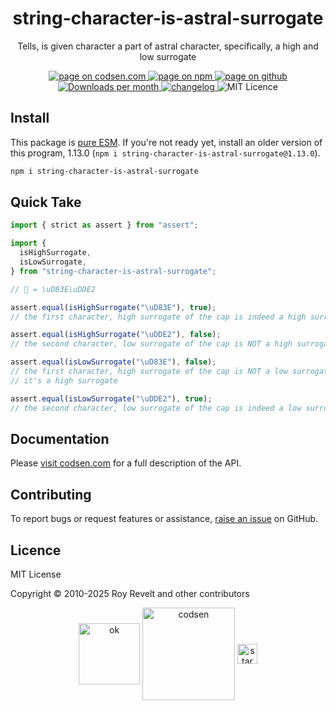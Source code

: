 <h1 align="center">string-character-is-astral-surrogate</h1>

<p align="center">Tells, is given character a part of astral character, specifically, a high and low surrogate</p>

<p align="center">
  <a href="https://codsen.com/os/string-character-is-astral-surrogate" rel="nofollow noreferrer noopener">
    <img src="https://img.shields.io/badge/-codsen-blue?style=flat-square" alt="page on codsen.com">
  </a>
  <a href="https://www.npmjs.com/package/string-character-is-astral-surrogate" rel="nofollow noreferrer noopener">
    <img src="https://img.shields.io/badge/-npm-blue?style=flat-square" alt="page on npm">
  </a>
  <a href="https://github.com/codsen/codsen/tree/main/packages/string-character-is-astral-surrogate" rel="nofollow noreferrer noopener">
    <img src="https://img.shields.io/badge/-github-blue?style=flat-square" alt="page on github">
  </a>
  <a href="https://npmcharts.com/compare/string-character-is-astral-surrogate?interval=30" rel="nofollow noreferrer noopener" target="_blank">
    <img src="https://img.shields.io/npm/dm/string-character-is-astral-surrogate.svg?style=flat-square" alt="Downloads per month">
  </a>
  <a href="https://codsen.com/os/string-character-is-astral-surrogate/changelog" rel="nofollow noreferrer noopener">
    <img src="https://img.shields.io/badge/changelog-here-brightgreen?style=flat-square" alt="changelog">
  </a>
  <img src="https://img.shields.io/badge/licence-MIT-brightgreen.svg?style=flat-square" alt="MIT Licence">
</p>

## Install

This package is [pure ESM](https://gist.github.com/sindresorhus/a39789f98801d908bbc7ff3ecc99d99c). If you're not ready yet, install an older version of this program, 1.13.0 (`npm i string-character-is-astral-surrogate@1.13.0`).

```bash
npm i string-character-is-astral-surrogate
```

## Quick Take

```js
import { strict as assert } from "assert";

import {
  isHighSurrogate,
  isLowSurrogate,
} from "string-character-is-astral-surrogate";

// 🧢 = \uD83E\uDDE2

assert.equal(isHighSurrogate("\uD83E"), true);
// the first character, high surrogate of the cap is indeed a high surrogate

assert.equal(isHighSurrogate("\uDDE2"), false);
// the second character, low surrogate of the cap is NOT a high surrogate

assert.equal(isLowSurrogate("\uD83E"), false);
// the first character, high surrogate of the cap is NOT a low surrogate
// it's a high surrogate

assert.equal(isLowSurrogate("\uDDE2"), true);
// the second character, low surrogate of the cap is indeed a low surrogate
```

## Documentation

Please [visit codsen.com](https://codsen.com/os/string-character-is-astral-surrogate/) for a full description of the API.

## Contributing

To report bugs or request features or assistance, [raise an issue](https://github.com/codsen/codsen/issues/new/choose) on GitHub.

## Licence

MIT License

Copyright © 2010-2025 Roy Revelt and other contributors

<p align="center"><img src="https://codsen.com/images/png-codsen-ok.png" width="98" alt="ok" align="center"> <img src="https://codsen.com/images/png-codsen-1.png" width="148" alt="codsen" align="center"> <img src="https://codsen.com/images/png-codsen-star-small.png" width="32" alt="star" align="center"></p>
